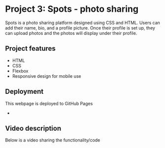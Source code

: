 # Project 3: Spots - photo sharing 

Spots is a photo sharing platform designed using CSS and HTML. Users can add their name, bio, and a profile picture. Once their profile is set up, they can upload photos and the photos will display under their profile. 
  
## Project features

* HTML
* CSS
* Flexbox
* Responsive design for mobile use 

## Deployment

This webpage is deployed to GitHub Pages 

- [Deployment Link]: (https://willsheehey.github.io/se_project_spots/)

## Video description 

Below is a video sharing the functionality/code 
